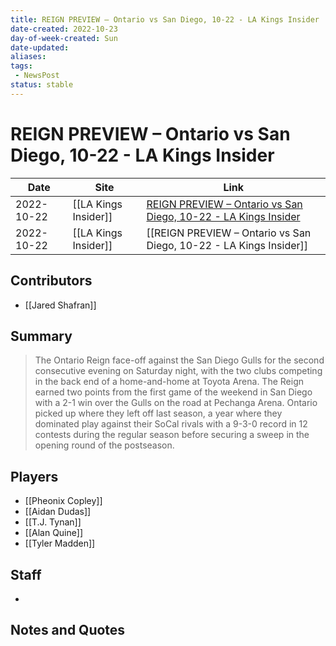 ```yaml
---
title: REIGN PREVIEW – Ontario vs San Diego, 10-22 - LA Kings Insider
date-created: 2022-10-23
day-of-week-created: Sun
date-updated: 
aliases: 
tags:
 - NewsPost
status: stable
---
```


# REIGN PREVIEW – Ontario vs San Diego, 10-22 - LA Kings Insider

| Date       | Site                 | Link                                                                                                                                              |
| ---------- | -------------------- | ------------------------------------------------------------------------------------------------------------------------------------------------- |
| 2022-10-22 | [[LA Kings Insider]] | [REIGN PREVIEW – Ontario vs San Diego, 10-22 - LA Kings Insider](https://lakingsinsider.com/2022/10/22/reign-preview-ontario-vs-san-diego-10-22/) |
| 2022-10-22 | [[LA Kings Insider]] | [[REIGN PREVIEW – Ontario vs San Diego, 10-22 - LA Kings Insider]]                                                                                |

## Contributors
- [[Jared Shafran]]


## Summary
> The Ontario Reign face-off against the San Diego Gulls for the second consecutive evening on Saturday night, with the two clubs competing in the back end of a home-and-home at Toyota Arena. The Reign earned two points from the first game of the weekend in San Diego with a 2-1 win over the Gulls on the road at Pechanga Arena. Ontario picked up where they left off last season, a year where they dominated play against their SoCal rivals with a 9-3-0 record in 12 contests during the regular season before securing a sweep in the opening round of the postseason.


## Players
- [[Pheonix Copley]]
- [[Aidan Dudas]]
- [[T.J. Tynan]]
- [[Alan Quine]]
- [[Tyler Madden]]


## Staff
- 


## Notes and Quotes


